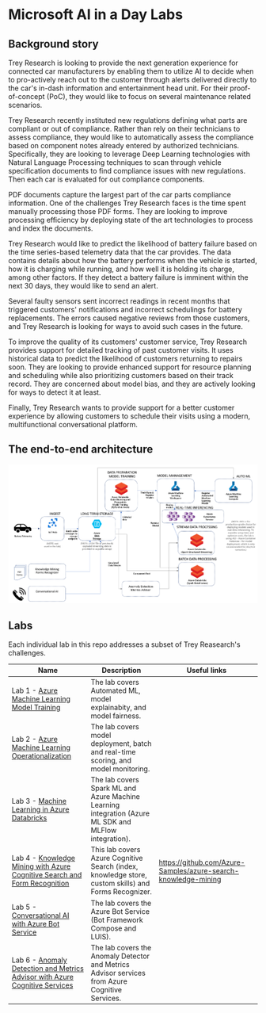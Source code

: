 # Microsoft **AI in a Day** Labs

## Background story

Trey Research is looking to provide the next generation experience for connected car manufacturers by enabling them to utilize AI to decide when to pro-actively reach out to the customer through alerts delivered directly to the car's in-dash information and entertainment head unit. For their proof-of-concept (PoC), they would like to focus on several maintenance related scenarios.

Trey Research recently instituted new regulations defining what parts are compliant or out of compliance. Rather than rely on their technicians to assess compliance, they would like to automatically assess the compliance based on component notes already entered by authorized technicians. Specifically, they are looking to leverage Deep Learning technologies with Natural Language Processing techniques to scan through vehicle specification documents to find compliance issues with new regulations. Then each car is evaluated for out compliance components.

PDF documents capture the largest part of the car parts compliance information. One of the challenges Trey Research faces is the time spent manually processing those PDF forms. They are looking to improve processing efficiency by deploying state of the art technologies to process and index the documents.

Trey Research would like to predict the likelihood of battery failure based on the time series-based telemetry data that the car provides. The data contains details about how the battery performs when the vehicle is started, how it is charging while running, and how well it is holding its charge, among other factors. If they detect a battery failure is imminent within the next 30 days, they would like to send an alert.

Several faulty sensors sent incorrect readings in recent months that triggered customers' notifications and incorrect schedulings for battery replacements. The errors caused negative reviews from those customers, and Trey Research is looking for ways to avoid such cases in the future.

To improve the quality of its customers' customer service, Trey Research provides support for detailed tracking of past customer visits. It uses historical data to predict the likelihood of customers returning to repairs soon. They are looking to provide enhanced support for resource planning and scheduling while also prioritizing customers based on their track record. They are concerned about model bias, and they are actively looking for ways to detect it at least. 

Finally, Trey Research wants to provide support for a better customer experience by allowing customers to schedule their visits using a modern, multifunctional conversational platform.

## The end-to-end architecture

![](./media/Overall%20Architecture.png)

## Labs

Each individual lab in this repo addresses a subset of Trey Reasearch's challenges.

Name | Description | Useful links
--- | --- | ---
Lab 1 - [Azure Machine Learning Model Training](01-aml-model-training/README.md) | The lab covers Automated ML, model explainabity, and model fairness.
Lab 2 - [Azure Machine Learning Operationalization](02-aml-operationalization/README.md) | The lab covers model deployment, batch and real-time scoring, and model monitoring.
Lab 3 - [Machine Learning in Azure Databricks](03-ml-in-databricks/README.md) | The lab covers Spark ML and Azure Machine Learning integration (Azure ML SDK and MLFlow integration).
Lab 4 - [Knowledge Mining with Azure Cognitive Search and Form Recognition](04-knowledge-mining/README.md) | This lab covers Azure Cognitive Search (index, knowledge store, custom skills) and Forms Recognizer. | https://github.com/Azure-Samples/azure-search-knowledge-mining
Lab 5 - [Conversational AI with Azure Bot Service](05-conversational-ai/README.md) | The lab covers the Azure Bot Service (Bot Framework Compose and LUIS).
Lab 6 - [Anomaly Detection and Metrics Advisor with Azure Cognitive Services](06-decision-and-form-recognizer/README.md) | The lab covers the Anomaly Detector and Metrics Advisor services from Azure Cognitive Services.


